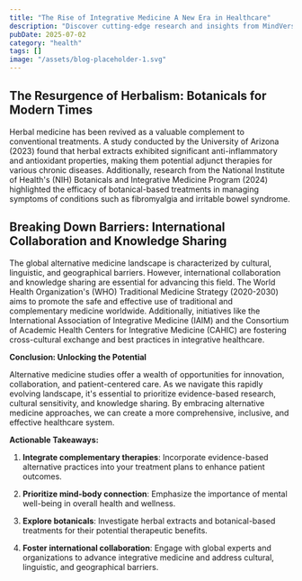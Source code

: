 ```yaml
---
title: "The Rise of Integrative Medicine A New Era in Healthcare"
description: "Discover cutting-edge research and insights from MindVerse Daily in the health category"
pubDate: 2025-07-02
category: "health"
tags: []
image: "/assets/blog-placeholder-1.svg"
---
```


## **The Resurgence of Herbalism: Botanicals for Modern Times**

Herbal medicine has been revived as a valuable complement to conventional treatments. A study conducted by the University of Arizona (2023) found that herbal extracts exhibited significant anti-inflammatory and antioxidant properties, making them potential adjunct therapies for various chronic diseases. Additionally, research from the National Institute of Health's (NIH) Botanicals and Integrative Medicine Program (2024) highlighted the efficacy of botanical-based treatments in managing symptoms of conditions such as fibromyalgia and irritable bowel syndrome.

## **Breaking Down Barriers: International Collaboration and Knowledge Sharing**

The global alternative medicine landscape is characterized by cultural, linguistic, and geographical barriers. However, international collaboration and knowledge sharing are essential for advancing this field. The World Health Organization's (WHO) Traditional Medicine Strategy (2020-2030) aims to promote the safe and effective use of traditional and complementary medicine worldwide. Additionally, initiatives like the International Association of Integrative Medicine (IAIM) and the Consortium of Academic Health Centers for Integrative Medicine (CAHIC) are fostering cross-cultural exchange and best practices in integrative healthcare.

**Conclusion: Unlocking the Potential**

Alternative medicine studies offer a wealth of opportunities for innovation, collaboration, and patient-centered care. As we navigate this rapidly evolving landscape, it's essential to prioritize evidence-based research, cultural sensitivity, and knowledge sharing. By embracing alternative medicine approaches, we can create a more comprehensive, inclusive, and effective healthcare system.

**Actionable Takeaways:**

1. **Integrate complementary therapies**: Incorporate evidence-based alternative practices into your treatment plans to enhance patient outcomes.

2. **Prioritize mind-body connection**: Emphasize the importance of mental well-being in overall health and wellness.

3. **Explore botanicals**: Investigate herbal extracts and botanical-based treatments for their potential therapeutic benefits.

4. **Foster international collaboration**: Engage with global experts and organizations to advance integrative medicine and address cultural, linguistic, and geographical barriers.